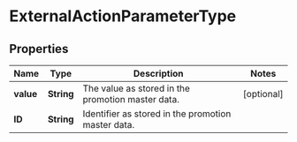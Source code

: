 # ExternalActionParameterType

## Properties
Name | Type | Description | Notes
------------ | ------------- | ------------- | -------------
**value** | **String** | The value as stored in the promotion master data. |  [optional]
**ID** | **String** | Identifier as stored in the promotion master data. | 
